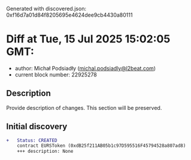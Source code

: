 Generated with discovered.json: 0xf16d7a01d84f8205695e4624dee9cb4430a80111

# Diff at Tue, 15 Jul 2025 15:02:05 GMT:

- author: Michał Podsiadły (<michal.podsiadly@l2beat.com>)
- current block number: 22925278

## Description

Provide description of changes. This section will be preserved.

## Initial discovery

```diff
+   Status: CREATED
    contract EURSToken (0xdB25f211AB05b1c97D595516F45794528a807ad8)
    +++ description: None
```
